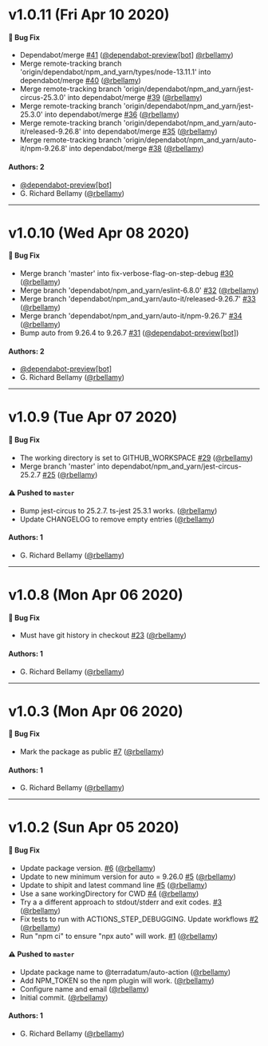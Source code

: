 # v1.0.11 (Fri Apr 10 2020)

#### 🐛 Bug Fix

- Dependabot/merge [#41](https://github.com/terradatum/auto-action/pull/41) ([@dependabot-preview[bot]](https://github.com/dependabot-preview[bot]) [@rbellamy](https://github.com/rbellamy))
- Merge remote-tracking branch 'origin/dependabot/npm_and_yarn/types/node-13.11.1' into dependabot/merge [#40](https://github.com/terradatum/auto-action/pull/40) ([@rbellamy](https://github.com/rbellamy))
- Merge remote-tracking branch 'origin/dependabot/npm_and_yarn/jest-circus-25.3.0' into dependabot/merge [#39](https://github.com/terradatum/auto-action/pull/39) ([@rbellamy](https://github.com/rbellamy))
- Merge remote-tracking branch 'origin/dependabot/npm_and_yarn/jest-25.3.0' into dependabot/merge [#36](https://github.com/terradatum/auto-action/pull/36) ([@rbellamy](https://github.com/rbellamy))
- Merge remote-tracking branch 'origin/dependabot/npm_and_yarn/auto-it/released-9.26.8' into dependabot/merge [#35](https://github.com/terradatum/auto-action/pull/35) ([@rbellamy](https://github.com/rbellamy))
- Merge remote-tracking branch 'origin/dependabot/npm_and_yarn/auto-it/npm-9.26.8' into dependabot/merge [#38](https://github.com/terradatum/auto-action/pull/38) ([@rbellamy](https://github.com/rbellamy))

#### Authors: 2

- [@dependabot-preview[bot]](https://github.com/dependabot-preview[bot])
- G. Richard Bellamy ([@rbellamy](https://github.com/rbellamy))

---

# v1.0.10 (Wed Apr 08 2020)

#### 🐛 Bug Fix

- Merge branch 'master' into fix-verbose-flag-on-step-debug [#30](https://github.com/terradatum/auto-action/pull/30) ([@rbellamy](https://github.com/rbellamy))
- Merge branch 'dependabot/npm_and_yarn/eslint-6.8.0' [#32](https://github.com/terradatum/auto-action/pull/32) ([@rbellamy](https://github.com/rbellamy))
- Merge branch 'dependabot/npm_and_yarn/auto-it/released-9.26.7' [#33](https://github.com/terradatum/auto-action/pull/33) ([@rbellamy](https://github.com/rbellamy))
- Merge branch 'dependabot/npm_and_yarn/auto-it/npm-9.26.7' [#34](https://github.com/terradatum/auto-action/pull/34) ([@rbellamy](https://github.com/rbellamy))
- Bump auto from 9.26.4 to 9.26.7 [#31](https://github.com/terradatum/auto-action/pull/31) ([@dependabot-preview[bot]](https://github.com/dependabot-preview[bot]))

#### Authors: 2

- [@dependabot-preview[bot]](https://github.com/dependabot-preview[bot])
- G. Richard Bellamy ([@rbellamy](https://github.com/rbellamy))

---

# v1.0.9 (Tue Apr 07 2020)

#### 🐛 Bug Fix

- The working directory is set to GITHUB_WORKSPACE [#29](https://github.com/terradatum/auto-action/pull/29) ([@rbellamy](https://github.com/rbellamy))
- Merge branch 'master' into dependabot/npm_and_yarn/jest-circus-25.2.7 [#25](https://github.com/terradatum/auto-action/pull/25) ([@rbellamy](https://github.com/rbellamy))

#### ⚠️  Pushed to `master`

- Bump jest-circus to 25.2.7. ts-jest 25.3.1 works. ([@rbellamy](https://github.com/rbellamy))
- Update CHANGELOG to remove empty entries ([@rbellamy](https://github.com/rbellamy))

#### Authors: 1

- G. Richard Bellamy ([@rbellamy](https://github.com/rbellamy))

---

# v1.0.8 (Mon Apr 06 2020)

#### 🐛 Bug Fix

- Must have git history in checkout [#23](https://github.com/terradatum/auto-action/pull/23) ([@rbellamy](https://github.com/rbellamy))

#### Authors: 1

- G. Richard Bellamy ([@rbellamy](https://github.com/rbellamy))

---

# v1.0.3 (Mon Apr 06 2020)

#### 🐛 Bug Fix

- Mark the package as public [#7](https://github.com/terradatum/auto-action/pull/7) ([@rbellamy](https://github.com/rbellamy))

#### Authors: 1

- G. Richard Bellamy ([@rbellamy](https://github.com/rbellamy))

---

# v1.0.2 (Sun Apr 05 2020)

#### 🐛 Bug Fix

- Update package version. [#6](https://github.com/terradatum/auto-action/pull/6) ([@rbellamy](https://github.com/rbellamy))
- Update to new minimum version for auto = 9.26.0 [#5](https://github.com/terradatum/auto-action/pull/5) ([@rbellamy](https://github.com/rbellamy))
- Update to shipit and latest command line [#5](https://github.com/terradatum/auto-action/pull/5) ([@rbellamy](https://github.com/rbellamy))
- Use a sane workingDirectory for CWD [#4](https://github.com/terradatum/auto-action/pull/4) ([@rbellamy](https://github.com/rbellamy))
- Try a a different approach to stdout/stderr and exit codes. [#3](https://github.com/terradatum/auto-action/pull/3) ([@rbellamy](https://github.com/rbellamy))
- Fix tests to run with ACTIONS_STEP_DEBUGGING. Update workflows [#2](https://github.com/terradatum/auto-action/pull/2) ([@rbellamy](https://github.com/rbellamy))
- Run "npm ci" to ensure "npx auto" will work. [#1](https://github.com/terradatum/auto-action/pull/1) ([@rbellamy](https://github.com/rbellamy))

#### ⚠️  Pushed to `master`

- Update package name to @terradatum/auto-action ([@rbellamy](https://github.com/rbellamy))
- Add NPM_TOKEN so the npm plugin will work. ([@rbellamy](https://github.com/rbellamy))
- Configure name and email ([@rbellamy](https://github.com/rbellamy))
- Initial commit. ([@rbellamy](https://github.com/rbellamy))

#### Authors: 1

- G. Richard Bellamy ([@rbellamy](https://github.com/rbellamy))
